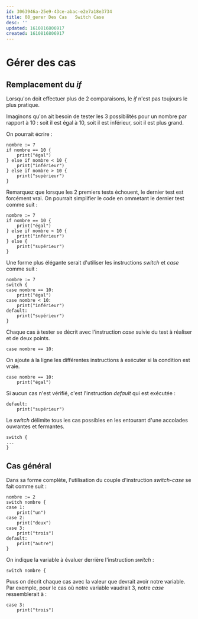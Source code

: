 ```yaml
---
id: 3063946a-25e9-43ce-abac-e2e7a18e3734
title: 08_gerer Des Cas   Switch Case
desc: ''
updated: 1610816806917
created: 1610816806917
---
```

# Gérer des cas

## Remplacement du _if_

Lorsqu'on doit effectuer plus de 2 comparaisons, le _if_ n'est pas toujours le plus pratique. 

Imaginons qu'on ait besoin de tester les 3 possibilités pour un nombre par rapport à 10 : soit il est égal à 10, soit il est inférieur, soit il est plus grand.

On pourrait écrire :

```
nombre := 7
if nombre == 10 {
    print("égal")
} else if nombre < 10 {
    print("inférieur")
} else if nombre > 10 {
    print("supérieur")
}
```

Remarquez que lorsque les 2 premiers tests échouent, le dernier test est forcément vrai. On pourrait simplifier le code en ommetant le dernier test comme suit :

```
nombre := 7
if nombre == 10 {
    print("égal")
} else if nombre < 10 {
    print("inférieur")
} else {
    print("supérieur")
}
```

Une forme plus élégante serait d'utiliser les instructions _switch_ et _case_ comme suit :

```
nombre := 7
switch {
case nombre == 10:
    print("égal")
case nombre < 10:
    print("inférieur")
default:
    print("supérieur")
}
```

Chaque cas à tester se décrit avec l'instruction _case_ suivie du test à réaliser et de deux points.

```
case nombre == 10:
```

On ajoute à la ligne les différentes instructions à exécuter si la condition est vraie.

```
case nombre == 10:
    print("égal")
```

Si aucun cas n'est vérifié, c'est l'instruction _default_ qui est exécutée :

```
default:
    print("supérieur")
```

Le _switch_ délimite tous les cas possibles en les entourant d'une accolades ouvrantes et fermantes.

```
switch {
...
}
```

## Cas général

Dans sa forme complète, l'utilisation du couple d'instruction _switch-case_ se fait comme suit :

```
nombre := 2
switch nombre {
case 1:
    print("un")
case 2:
    print("deux")
case 3:
    print("trois")
default:
    print("autre")
}
```

On indique la variable à évaluer derrière l'instruction _switch_ :

```
switch nombre {
```

Puus on décrit chaque cas avec la valeur que devrait avoir notre variable. Par exemple, pour le cas où notre variable vaudrait 3, notre _case_ ressemblerait à :

```
case 3:
    print("trois")
```

